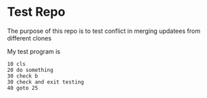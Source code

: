 # Test Repo

The purpose of this repo is to test conflict in merging updatees from different clones

My test program is
```
10 cls
20 do something
30 check b
30 check and exit testing
40 goto 25
```

